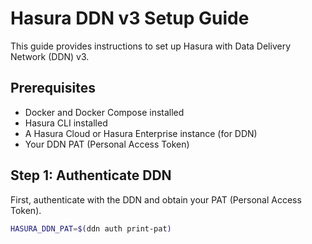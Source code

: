# Hasura DDN v3 Setup Guide

This guide provides instructions to set up Hasura with Data Delivery Network (DDN) v3.

## Prerequisites

- Docker and Docker Compose installed
- Hasura CLI installed
- A Hasura Cloud or Hasura Enterprise instance (for DDN)
- Your DDN PAT (Personal Access Token)

## Step 1: Authenticate DDN

First, authenticate with the DDN and obtain your PAT (Personal Access Token).

```sh
HASURA_DDN_PAT=$(ddn auth print-pat)
